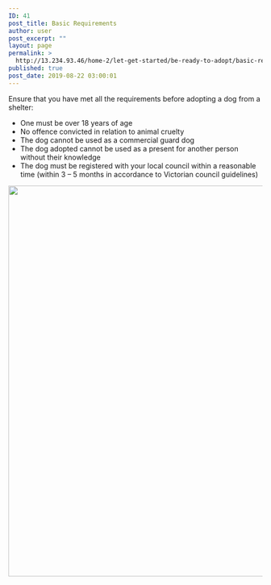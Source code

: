 ```yaml
---
ID: 41
post_title: Basic Requirements
author: user
post_excerpt: ""
layout: page
permalink: >
  http://13.234.93.46/home-2/let-get-started/be-ready-to-adopt/basic-requirements/
published: true
post_date: 2019-08-22 03:00:01
---
```

Ensure that you have met all the requirements before adopting a dog from a shelter:
<ul>
 	<li>One must be over 18 years of age</li>
 	<li>No offence convicted in relation to animal cruelty</li>
 	<li>The dog cannot be used as a commercial guard dog</li>
 	<li>The dog adopted cannot be used as a present for another person without their knowledge</li>
 	<li>The dog must be registered with your local council within a reasonable time (within 3 – 5 months in accordance to Victorian council guidelines)</li>
</ul>
<img width="1024" height="776" src="http://13.234.93.46/wp-content/uploads/2019/08/requirements-1024x776.jpg" alt="" srcset="http://13.234.93.46/wp-content/uploads/2019/08/requirements-1024x776.jpg 1024w, http://13.234.93.46/wp-content/uploads/2019/08/requirements-300x227.jpg 300w, http://13.234.93.46/wp-content/uploads/2019/08/requirements-768x582.jpg 768w, http://13.234.93.46/wp-content/uploads/2019/08/requirements-396x300.jpg 396w" sizes="(max-width: 1024px) 100vw, 1024px">